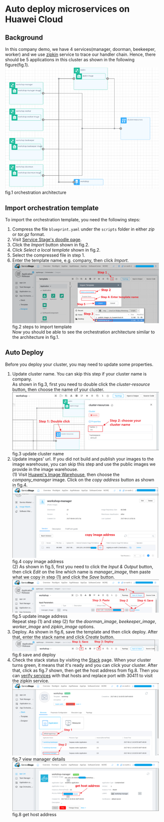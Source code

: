 # Auto deploy microservices on Huawei Cloud
## Background
In this company demo, we have 4 services(manager, doorman, beekeeper, worker) and we use [zipkin](http://zipkin.io/) service to trace our handler chain. Hence, there should be 5 applications in this cluster as shown in the following figure(fig.1).
![fig.1 orchestration architecture](images/cluster_info.png)  
fig.1 orchestration architecture

## Import orchestration template
To import the orchestration template, you need the following steps:
1. Compress the file `blueprint.yaml` under the `scripts` folder in either *zip* or *tar.gz* format.
2. Visit [Service Stage's doodle page](https://servicestage.hwclouds.com/servicestage/#/stage/doodle/new/topology).
3. Click the *Import* button shown in fig.2. 
4. Click *Select a local template* shown in fig.2.
5. Select the compressed file in step 1.
6. Enter the template name, e.g. company, then click *Import*.
![fig.2 import template](images/import_template.png)  
fig.2 steps to import template  
Now you should be able to see the orchestration architecture similar to the architecture in fig.1.

## Auto Deploy
Before you deploy your cluster, you may need to update some properties.
1. Update cluster name. You can skip this step if your cluster name is company.  
As shown in fig.3, first you need to double click the *cluster-resource* button, then choose the name
of your cluster.
![fig.3 update cluster name](images/update_cluster_name.png)  
fig.3 update cluster name  
2. Update images' url. If you did not build and publish your images to the image warehouse, you can skip this step and use the public images we provide in the image warehouse.  
(1) Visit [Huawei's Image Warehouse](https://servicestage.hwclouds.com/servicestage/#/stage/softRepository/mirrorCenter/myMirrorPack), then choose the *company\_manager* image. Click on the *copy address* button as shown in fig.4.
![fig.4 copy image address](images/copy_image_address.png)  
fig.4 copy image address  
(2) As shown in fig.5, first you need to click the *Input & Output* button, then click *Edit* on the line which name is *manager\_image*, then paste what we copy in step (1) and click the *Save* button.
![fig.5 update image address](images/update_image_address.png)  
fig.5 update image address  
Repeat step (1) and step (2) for the *doorman\_image*, *beekeeper\_image*, *worker\_image* and *zipkin\_image* options.  
3. Deploy. As shown in fig.6, save the template and then click deploy. After that, enter the stack name and click *Create* button.  
![fig.6 save and deploy](images/save_and_deploy.png)  
fig.6 save and deploy  
4. Check the stack status by visiting the [Stack](https://servicestage.hwclouds.com/servicestage/#/stage/stack/stacklist) page. When your cluster turns green, it means that it's ready and you can click your cluster. After that, click as fig.7 shown, then get the host address from fig.8. Then you can [verify services](https://github.com/ServiceComb/ServiceComb-Company-WorkShop#verify-services) with that hosts and replace port with 30411 to visit the zipkin service.
![fig.7 view manager details](images/view_manager_details.png)  
fig.7 view manager details  
![fig.8 get host address](images/get_host_address.png)  
fig.8 get host address  

